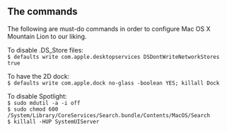 ## The commands

The following are must-do commands in order to configure Mac OS X Mountain Lion to our liking.

To disable .DS_Store files:<br />
`$ defaults write com.apple.desktopservices DSDontWriteNetworkStores true`

To have the 2D dock:<br />
`$ defaults write com.apple.dock no-glass -boolean YES; killall Dock`

To disable Spotlight:<br />
`$ sudo mdutil -a -i off`<br />
`$ sudo chmod 600 /System/Library/CoreServices/Search.bundle/Contents/MacOS/Search`<br />
`$ killall -HUP SystemUIServer`
